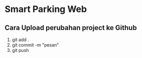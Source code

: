 # Smart Parking Web 

## Cara Upload perubahan project ke Github
1. git add .
2. git commit -m "pesan"
3. git push
